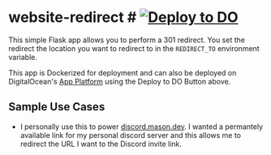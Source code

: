 # website-redirect # [![Deploy to DO](https://www.deploytodo.com/do-btn-blue.svg)](https://cloud.digitalocean.com/apps/new?repo=https://github.com/masonegger/website-redirect/tree/main)

This simple Flask app allows you to perform a 301 redirect. You set the redirect
the location you want to redirect to in the `REDIRECT_TO` environment variable.

This app is Dockerized for deployment and can also be deployed on DigitalOcean's
[App Platform](https://docs.digitalocean.com/products/app-platform/) using the 
Deploy to DO Button above.


## Sample Use Cases
* I personally use this to power [discord.mason.dev](https://discord.mason.dev).
I wanted a permantely available link for my personal discord server and this allows
me to redirect the URL I want to the Discord invite link.